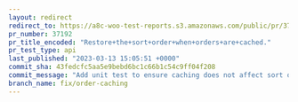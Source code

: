 ```yaml
---
layout: redirect
redirect_to: https://a8c-woo-test-reports.s3.amazonaws.com/public/pr/37192/api/index.html
pr_number: 37192
pr_title_encoded: "Restore+the+sort+order+when+orders+are+cached."
pr_test_type: api
last_published: "2023-03-13 15:05:51 +0000"
commit_sha: 43fedcfc5aa5e9bebd6bc1c66b1c54c9ff04f208
commit_message: "Add unit test to ensure caching does not affect sort order."
branch_name: fix/order-caching
---
```

